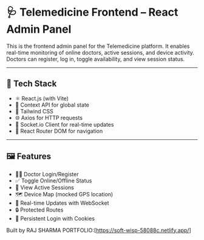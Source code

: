 # 🩺 Telemedicine Frontend – React Admin Panel

This is the frontend admin panel for the Telemedicine platform. It enables real-time monitoring of online doctors, active sessions, and device activity. Doctors can register, log in, toggle availability, and view session status.

---

## 🚀 Tech Stack

- ⚛️ React.js (with Vite)
- 🧠 Context API for global state
- 💨 Tailwind CSS
- 🌐 Axios for HTTP requests
- 🔁 Socket.io Client for real-time updates
- 🔐 React Router DOM for navigation

---

## 🖼 Features

- 👨‍⚕️ Doctor Login/Register
- ✅ Toggle Online/Offline Status
- 💬 View Active Sessions
- 🗺 Device Map (mocked GPS location)
- 🔌 Real-time Updates with WebSocket
- 🔒 Protected Routes
- 🔁 Persistent Login with Cookies

Built by RAJ SHARMA
PORTFOLIO:[https://soft-wisp-58088c.netlify.app/]




